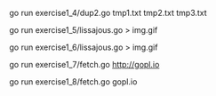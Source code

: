 go run exercise1_4/dup2.go tmp1.txt tmp2.txt tmp3.txt

go run exercise1_5/lissajous.go > img.gif

go run exercise1_6/lissajous.go > img.gif

go run exercise1_7/fetch.go http://gopl.io

go run exercise1_8/fetch.go gopl.io